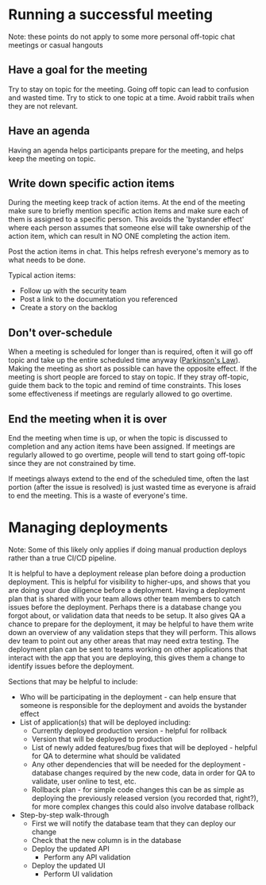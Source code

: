 # Running a successful meeting

Note: these points do not apply to some more personal off-topic chat meetings or casual hangouts

## Have a goal for the meeting

Try to stay on topic for the meeting. Going off topic can lead to confusion and wasted time. Try to stick to one topic at a time. Avoid rabbit trails when they are not relevant.

## Have an agenda

Having an agenda helps participants prepare for the meeting, and helps keep the meeting on topic.

## Write down specific action items

During the meeting keep track of action items. At the end of the meeting make sure to briefly mention specific action items and make sure each of them is assigned to a specific person. This avoids the 'bystander effect' where each person assumes that someone else will take ownership of the action item, which can result in NO ONE completing the action item.

Post the action items in chat. This helps refresh everyone's memory as to what needs to be done.

Typical action items:
- Follow up with the security team
- Post a link to the documentation you referenced
- Create a story on the backlog

## Don't over-schedule

When a meeting is scheduled for longer than is required, often it will go off topic and take up the entire scheduled time anyway ([Parkinson's Law](https://en.wikipedia.org/wiki/Parkinson%27s_law)). Making the meeting as short as possible can have the opposite effect. If the meeting is short people are forced to stay on topic. If they stray off-topic, guide them back to the topic and remind of time constraints. This loses some effectiveness if meetings are regularly allowed to go overtime.

## End the meeting when it is over

End the meeting when time is up, or when the topic is discussed to completion and any action items have been assigned. If meetings are regularly allowed to go overtime, people will tend to start going off-topic since they are not constrained by time. 

If meetings always extend to the end of the scheduled time, often the last portion (after the issue is resolved) is just wasted time as everyone is afraid to end the meeting. This is a waste of everyone's time.

# Managing deployments

Note: Some of this likely only applies if doing manual production deploys rather than a true CI/CD pipeline.

It is helpful to have a deployment release plan before doing a production deployment. This is helpful for visibility to higher-ups, and shows that you are doing your due diligence before a deployment. Having a deployment plan that is shared with your team allows other team members to catch issues before the deployment. Perhaps there is a database change you forgot about, or validation data that needs to be setup. It also gives QA a chance to prepare for the deployment, it may be helpful to have them write down an overview of any validation steps that they will perform. This allows dev team to point out any other areas that may need extra testing. The deployment plan can be sent to teams working on other applications that interact with the app that you are deploying, this gives them a change to identify issues before the deployment.

Sections that may be helpful to include:
- Who will be participating in the deployment - can help ensure that someone is responsible for the deployment and avoids the bystander effect
- List of application(s) that will be deployed including:
  - Currently deployed production version - helpful for rollback
  - Version that will be deployed to production
  - List of newly added features/bug fixes that will be deployed - helpful for QA to determine what should be validated
  - Any other dependencies that will be needed for the deployment - database changes required by the new code, data in order for QA to validate, user online to test, etc.
  - Rollback plan - for simple code changes this can be as simple as deploying the previously released version (you recorded that, right?), for more complex changes this could also involve database rollback
- Step-by-step walk-through
  - First we will notify the database team that they can deploy our change
  - Check that the new column is in the database
  - Deploy the updated API
    - Perform any API validation
  - Deploy the updated UI
    - Perform UI validation
